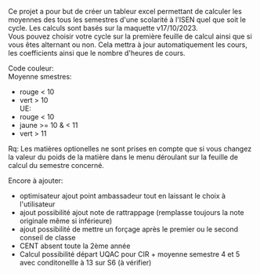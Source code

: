Ce projet a pour but de créer un tableur excel permettant de calculer les moyennes des tous les semestres d'une scolarité à l'ISEN quel que soit le cycle. Les calculs sont basés sur la maquette v17/10/2023.  
Vous pouvez choisir votre cycle sur la première feuille de calcul ainsi que si vous êtes alternant ou non. Cela mettra à jour automatiquement les cours, les coefficients ainsi que le nombre d'heures de cours.  

Code couleur:  
  Moyenne smestres:  
  - rouge < 10  
  - vert > 10  
  UE:  
  - rouge < 10  
  - jaune >= 10 & < 11  
  - vert > 11  

Rq: Les matières optionelles ne sont prises en compte que si vous changez la valeur du poids de la matière dans le menu déroulant sur la feuille de calcul du semestre concerné.





Encore à ajouter:
- optimisateur ajout point ambassadeur tout en laissant le choix à l'utilisateur
- ajout possibilité ajout note de rattrappage (remplasse toujours la note originale même si inférieure)
- ajout possibilité de mettre un forçage après le premier ou le second conseil de classe
- CENT absent toute la 2ème année
- Calcul possibilité départ UQAC pour CIR + moyenne semestre 4 et 5 avec conditonellle à 13 sur S6 (à vérifier)
